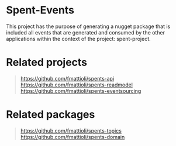 # Spent-Events
This project has the purpose of generating a nugget package that is included all events that are generated and consumed by the other applications within the context of the project: spent-project.

# Related projects
> https://github.com/fmattioli/spents-api <br/>
> https://github.com/fmattioli/spents-readmodel <br/>
> https://github.com/fmattioli/spents-eventsourcing <br/>

# Related packages
> https://github.com/fmattioli/spents-topics <br/>
> https://github.com/fmattioli/spents-domain
